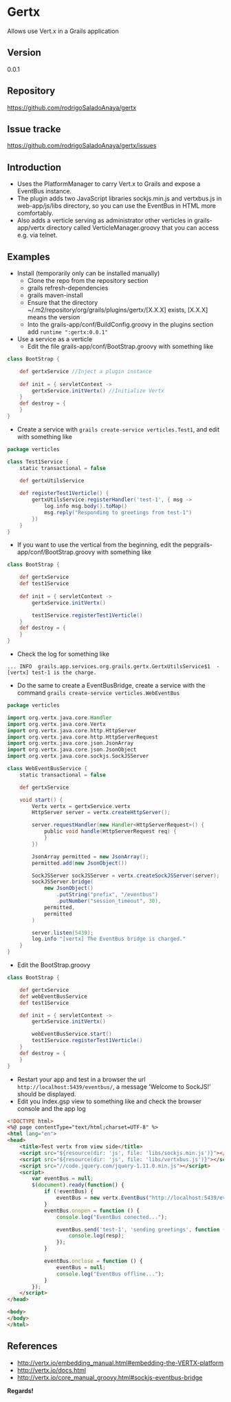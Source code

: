 Gertx
=====

Allows use Vert.x in a Grails application

Version
----
0.0.1

Repository
----
https://github.com/rodrigoSaladoAnaya/gertx

Issue tracke
----
https://github.com/rodrigoSaladoAnaya/gertx/issues

Introduction
----
  - Uses the PlatformManager to carry Vert.x to Grails and expose a EventBus instance.
  - The plugin adds two JavaScript libraries sockjs.min.js and vertxbus.js in web-app/js/libs directory, so you can use the EventBus in HTML more comfortably.
  - Also adds a verticle serving as administrator other verticles in grails-app/vertx directory called VerticleManager.groovy that you can access e.g. via telnet.

Examples
----
  - Install (temporarily only can be installed manually)
    - Clone the repo from the repository section
    - grails refresh-dependencies
    - grails maven-install
    - Ensure that the directory ~/.m2/repository/org/grails/plugins/gertx/[X.X.X] exists,  [X.X.X] means the version
    - Into the grails-app/conf/BuildConfig.groovy in the plugins  section add ```runtime ":gertx:0.0.1"```
  - Use a service as a verticle
    - Edit the file grails-app/conf/BootStrap.groovy with something like

```groovy
class BootStrap {

    def gertxService //Inject a plugin instance
    
    def init = { servletContext ->
        gertxService.initVertx() //Initialize Vertx
    }
    def destroy = {
    }
}
```
   - Create a service with ```grails create-service verticles.Test1```, and edit with something like

```groovy
package verticles

class Test1Service {
    static transactional = false

	def gertxUtilsService 
    
    def registerTest1Verticle() {
        gertxUtilsService.registerHandler('test-1', { msg ->
            log.info msg.body().toMap()
            msg.reply("Responding to greetings from test-1")
        })
    }
}
```
  - If you want to use the vertical from the beginning, edit the pepgrails-app/conf/BootStrap.groovy with something like

```groovy
class BootStrap {

    def gertxService
    def test1Service
    
    def init = { servletContext ->
        gertxService.initVertx()

        test1Service.registerTest1Verticle()
    }
    def destroy = {
    }
}
```
  - Check the log for something like 

```... INFO  grails.app.services.org.grails.gertx.GertxUtilsService$1  - [vertx] test-1 is the charge.```
  - Do the same to create a EventBusBridge, create a service with the command ```grails create-service verticles.WebEventBus```

```groovy
package verticles

import org.vertx.java.core.Handler
import org.vertx.java.core.Vertx
import org.vertx.java.core.http.HttpServer
import org.vertx.java.core.http.HttpServerRequest
import org.vertx.java.core.json.JsonArray
import org.vertx.java.core.json.JsonObject
import org.vertx.java.core.sockjs.SockJSServer

class WebEventBusService {
    static transactional = false

	def gertxService

    void start() {
        Vertx vertx = gertxService.vertx
        HttpServer server = vertx.createHttpServer();

        server.requestHandler(new Handler<HttpServerRequest>() {
            public void handle(HttpServerRequest req) {
            }
        })

        JsonArray permitted = new JsonArray();
        permitted.add(new JsonObject())

        SockJSServer sockJSServer = vertx.createSockJSServer(server);
        sockJSServer.bridge(
        	new JsonObject()
        		.putString("prefix", "/eventbus")
        		.putNumber("session_timeout", 30), 
        	permitted, 
        	permitted
    	)

        server.listen(5439);
        log.info "[vertx] The EventBus bridge is charged."
    }
}
```
  - Edit the BootStrap.groovy

```groovy
class BootStrap {

    def gertxService
    def webEventBusService
    def test1Service    

    def init = { servletContext ->
        gertxService.initVertx()

        webEventBusService.start()
        test1Service.registerTest1Verticle()
    }
    def destroy = {
    }
}
```
 - Restart your app and test in a browser the url ```http://localhost:5439/eventbus/```, a message 'Welcome to SockJS!' should be displayed.
 - Edit you Index.gsp view to something like and check the browser console and the app log

```html
<!DOCTYPE html>
<%@ page contentType="text/html;charset=UTF-8" %>
<html lang="en">
<head>
    <title>Test vertx from view side</title>
    <script src="${resource(dir: 'js', file: 'libs/sockjs.min.js')}"></script>
    <script src="${resource(dir: 'js', file: 'libs/vertxbus.js')}"></script>
    <script src="//code.jquery.com/jquery-1.11.0.min.js"></script>
    <script>
        var eventBus = null;
        $(document).ready(function() {
            if (!eventBus) {
                eventBus = new vertx.EventBus("http://localhost:5439/eventbus");
            }
            eventBus.onopen = function () {
                console.log("EventBus conected...");

                eventBus.send('test-1', 'sending greetings', function (resp) {
                    console.log(resp);
                });
            }

            eventBus.onclose = function () {
                eventBus = null;
                console.log("EventBus offline...");
            }
        });
    </script>    
</head>

<body>
</body>
</html>
```

References
----
* http://vertx.io/embedding_manual.html#embedding-the-VERTX-platform
* http://vertx.io/docs.html
* http://vertx.io/core_manual_groovy.html#sockjs-eventbus-bridge


**Regards!**
